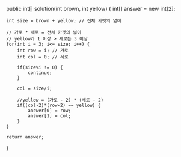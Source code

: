 public int[] solution(int brown, int yellow) {
    int[] answer = new int[2];
    
    int size = brown + yellow; // 전체 카펫의 넓이
        
    // 가로 * 세로 = 전체 카펫의 넓이
    // yellow가 1 이상 > 세로는 3 이상
    for(int i = 3; i<= size; i++) {
        int row = i; // 가로
        int col = 0; // 세로
        
        if(size%i != 0) {
            continue;
        }
        
        col = size/i;
        
        //yellow = (가로 - 2) * (세로 - 2)
        if((col-2)*(row-2) == yellow) {
            answer[0] = row;
            answer[1] = col;
        }
    }
    
    return answer;
}